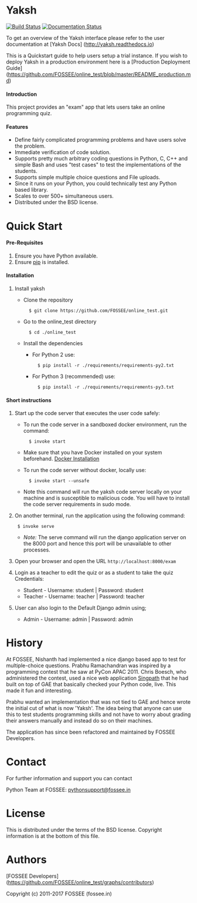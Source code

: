 Yaksh
========

[![Build Status](https://travis-ci.org/FOSSEE/online_test.svg?branch=master)](https://travis-ci.org/FOSSEE/online_test)
[![Documentation Status](https://readthedocs.org/projects/yaksh/badge/?version=latest)](http://yaksh.readthedocs.io/en/latest/?badge=latest)

To get an overview of the Yaksh interface please refer to the user documentation at [Yaksh Docs] (http://yaksh.readthedocs.io)

This is a Quickstart guide to help users setup a trial instance. If you wish to deploy Yaksh in a production environment here is a [Production Deployment Guide] (https://github.com/FOSSEE/online_test/blob/master/README_production.md)


#### Introduction

This project provides an "exam" app that lets users take an online
programming quiz.

#### Features

 * Define fairly complicated programming problems and have users
 solve the problem.
 * Immediate verification of code solution.
 * Supports pretty much arbitrary coding questions in Python, C, C++ and
 simple Bash and uses "test cases" to test the implementations of the students.
 * Supports simple multiple choice questions and File uploads.
 * Since it runs on your Python, you could technically test any Python based library.
 * Scales to over 500+ simultaneous users.
 * Distributed under the BSD license.

Quick Start
===========

#### Pre-Requisites

1. Ensure you have Python available.
1. Ensure [pip](https://pip.pypa.io/en/latest/installing.html) is installed.

#### Installation

1. Install yaksh
    - Clone the repository

            $ git clone https://github.com/FOSSEE/online_test.git

    - Go to the online_test directory

            $ cd ./online_test

    - Install the dependencies

        - For Python 2 use:

                $ pip install -r ./requirements/requirements-py2.txt

        - For Python 3 (recommended) use:

                $ pip install -r ./requirements/requirements-py3.txt

#### Short instructions

1.  Start up the code server that executes the user code safely:

    - To run the code server in a sandboxed docker environment, run the command:

            $ invoke start

    - Make sure that you have Docker installed on your system beforehand.
    [Docker Installation](https://docs.docker.com/engine/installation/#desktop)


    - To run the code server without docker, locally use:

            $ invoke start --unsafe

    - Note this command will run the yaksh code server locally on your machine
      and is susceptible to malicious code. You will have to install the code 
      server requirements in sudo mode.

1. On another terminal, run the application using the following command:

        $ invoke serve

    - *Note:* The serve command will run the django application server on the 8000 port
    and hence this port will be unavailable to other processes.

1. Open your browser and open the URL ```http://localhost:8000/exam```

1. Login as a teacher to edit the quiz or as a student to take the quiz
    Credentials:
    - Student - Username: student | Password: student
    - Teacher - Username: teacher | Password: teacher

1. User can also login to the Default Django admin using;
    - Admin - Username: admin | Password: admin


History
=======

At FOSSEE, Nishanth had implemented a nice django based app to
test for multiple-choice questions. Prabhu Ramachandran was inspired by a
programming contest that he saw at PyCon APAC 2011.  Chris Boesch, who
administered the contest, used a nice web application
[Singpath](http://singpath.com) that he had built on top of GAE that
basically checked your Python code, live. This made it fun and interesting.

Prabhu wanted an implementation that was not tied to GAE and hence wrote
the initial cut of what is now 'Yaksh'. The idea being that
anyone can use this to test students programming skills and not have to worry
about grading their answers manually and instead do so on their machines.

The application has since been refactored and maintained by FOSSEE Developers.

Contact
=======

For further information and support you can contact

Python Team at FOSSEE: pythonsupport@fossee.in

License
=======

This is distributed under the terms of the BSD license.  Copyright
information is at the bottom of this file.

Authors
=======

 [FOSSEE Developers] (https://github.com/FOSSEE/online_test/graphs/contributors)


Copyright (c) 2011-2017 FOSSEE (fossee.in)
